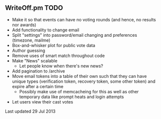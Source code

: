 WriteOff.pm TODO
----------------

- Make it so that events can have no voting rounds (and hence, no results nor awards)
- Add functionality to change email
- Split "settings" into password/email changing and preferences (timezone, mailme)
- Box-and-whisker plot for public vote data
- Author guessing
- Remove uses of smart match throughout code
- Make "News" scalable
  - Let people know when there's new news?
- Add pagination to /archive
- Move email tokens into a table of their own such that they can have unique types (verification token, recovery token, some other token) and expire after a certain time
  - Possibly make use of memcacheing for this as well as other temporary data like prompt heats and login attempts
- Let users view their cast votes

Last updated 29 Jul 2013
